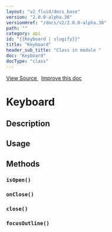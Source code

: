 ```yaml
---
layout: "v2_fluid/docs_base"
version: "2.0.0-alpha.38"
versionHref: "/docs/v2/2.0.0-alpha.38"
path: ""
category: api
id: "{{Keyboard | slugify}}"
title: "Keyboard"
header_sub_title: "Class in module "
doc: "Keyboard"
docType: "class"
---
```





<div class="improve-docs">
  <a href='http://github.com/driftyco/ionic2/tree/master/ionic/util/keyboard.ts#L4'>
    View Source
  </a>
  &nbsp;
  <a href='http://github.com/driftyco/ionic2/edit/master/ionic/util/keyboard.ts#L4'>
    Improve this doc
  </a>

  <!-- TODO(drewrygh, perrygovier): render this block in the correct location, markup identical to component docs -->

</div>




<h1 class="api-title">


Keyboard






</h1>






<h2>Description</h2>


<h2>Usage</h2>





<h2>Methods</h2>

<div id="isOpen"></div>

<h3>
<code>isOpen()</code>

</h3>












<div id="onClose"></div>

<h3>
<code>onClose()</code>

</h3>












<div id="close"></div>

<h3>
<code>close()</code>

</h3>












<div id="focusOutline"></div>

<h3>
<code>focusOutline()</code>

</h3>










<!-- end content block -->


<!-- end body block -->


